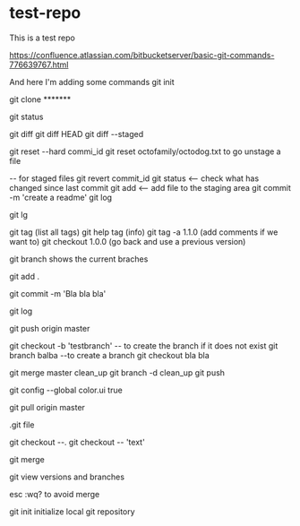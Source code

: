 # test-repo
This is a test repo

https://confluence.atlassian.com/bitbucketserver/basic-git-commands-776639767.html

And here I'm adding some commands
git init

git clone *******

git status

git diff
git diff HEAD
git diff --staged


git reset --hard commi_id
git reset octofamily/octodog.txt to go unstage a file

-- for staged files
git revert commit_id
git status <-- check what has changed since last commit
git add <-- add file to the staging area
git commit -m 'create a readme'
git log

git lg

git tag (list all tags)
git help tag (info)
git tag -a 1.1.0 (add comments if we want to)
git checkout 1.0.0 (go back and use a previous version)


git branch shows the current braches

git add .

git commit -m 'Bla bla bla'

git log

git push origin master

git checkout -b 'testbranch' -- to create the branch if it does not exist
git branch balba --to create a branch
git checkout bla bla

git merge master clean_up
git branch -d clean_up
git push

git config --global color.ui true


git pull origin master

.git file

git checkout --.
git checkout -- 'text'


git merge

git view versions and branches

esc :wq? to avoid merge

git init initialize local git repository


